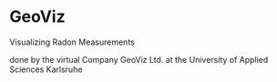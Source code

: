 # GeoViz

Visualizing Radon Measurements

done by the virtual Company GeoViz Ltd. at the University of Applied Sciences Karlsruhe
